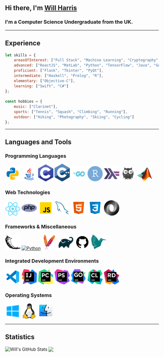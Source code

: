 ## Hi there, I'm [Will Harris][linkedin]
### I'm a Computer Science Undergraduate from the UK.

---

## Experience
```JavaScript
let skills = {
    areasOfInterest: ["Full Stack", "Machine Learning", "Cryptography", "Cyber Security", "ACO", "DSA"],
    advanced: ["ReactJS", "MatLab", "Python", "TensorFlow", "Java", "Golang", "C", "C++", "Django", "PHP", "JavaScript", "SQL", "HTML", "CSS"],
    proficient: ["Flask", "Tkinter", "PyQt"],
    intermediate: ["Haskell", "Prolog", "R"],
    elementary: ["Objective-C"],
    learning: ["Swift", "C#"]
};

const hobbies = {
    music: ["Clarinet"],
    sports: ["Tennis", "Squash", "Climbing", "Running"],
    outdoor: ["Hiking", "Photography", "Skiing", "Cycling"]
};
```

---

## Languages and Tools
### Programming Languages
<a href="https://www.python.org/"><img alt="Python" width="50px" src="https://raw.githubusercontent.com/Will-Harris00/Will-Harris00/master/assets/python.png"></a>
<a href="https://docs.oracle.com/en/java/"><img alt="Java" width="50px" src="https://raw.githubusercontent.com/Will-Harris00/Will-Harris00/master/assets/java.png"></a>
<a href="https://en.wikipedia.org/wiki/C_(programming_language)"><img alt="Python" width="50px" src="https://raw.githubusercontent.com/Will-Harris00/Will-Harris00/master/assets/c.png"></a>
<a href="https://en.wikipedia.org/wiki/C%2B%2B"><img alt="Python" width="50px" src="https://raw.githubusercontent.com/Will-Harris00/Will-Harris00/master/assets/c++.png"></a>
<a href="https://go.dev"><img alt="Golang" width="50px" src="https://raw.githubusercontent.com/Will-Harris00/Will-Harris00/master/assets/golang.png"></a>
<a href="https://www.r-project.org/about.html"><img alt="R" width="50px" src="https://raw.githubusercontent.com/Will-Harris00/Will-Harris00/master/assets/r.png"></a>
<a href="https://www.haskell.org/"><img alt="Haskell" width="50px" src="https://raw.githubusercontent.com/Will-Harris00/Will-Harris00/master/assets/haskell.png"></a>
<a href="https://www.swi-prolog.org/"><img alt="Prolog" width="50px" src="https://raw.githubusercontent.com/Will-Harris00/Will-Harris00/master/assets/prolog.png"></a>
<a href="https://uk.mathworks.com/products/matlab.html"><img alt="MatLab" width="50px" src="https://raw.githubusercontent.com/Will-Harris00/Will-Harris00/master/assets/matlab.png"></a>
</br>

### Web Technologies
<a href="https://reactjs.org"><img alt="ReactJS" width="50px" src="https://raw.githubusercontent.com/Will-Harris00/Will-Harris00/master/assets/reactjs.png"></a>
<a href="https://developer.mozilla.org/en-US/docs/Glossary/PHP"><img alt="PHP" width="50px" src="https://raw.githubusercontent.com/Will-Harris00/Will-Harris00/master/assets/php.png"></a>
<a href="https://developer.mozilla.org/en-US/docs/Web/JavaScript"><img alt="JavaScript" width="50px" src="https://raw.githubusercontent.com/Will-Harris00/Will-Harris00/master/assets/javascript.png"></a>
<a href="https://dev.mysql.com/"><img alt="MySQL" width="50px" src="https://raw.githubusercontent.com/Will-Harris00/Will-Harris00/master/assets/mysql.png"></a>
<a href="https://developer.mozilla.org/en-US/docs/Web/HTML"><img alt="html" width="50px" src="https://raw.githubusercontent.com/Will-Harris00/Will-Harris00/master/assets/html.png"></a>
<a href="https://developer.mozilla.org/en-US/docs/Web/CSS"><img alt="css" width="50px" src="https://raw.githubusercontent.com/Will-Harris00/Will-Harris00/master/assets/css.png"></a>
<a href="https://www.json.org/json-en.html"><img alt="JSON" width="50px" src="https://raw.githubusercontent.com/Will-Harris00/Will-Harris00/master/assets/json.png"></a>
</br>

### Frameworks & Miscellaneous
<a href="https://flask.palletsprojects.com/en/2.0.x/"><img alt="Python" width="50px" src="https://raw.githubusercontent.com/Will-Harris00/Will-Harris00/master/assets/flask.png"></a>
<a href="https://www.djangoproject.com/"><img alt="Python" width="50px" src="https://raw.githubusercontent.com/Will-Harris00/Will-Harris00/master/assets/django.png"></a>
<a href="https://maven.apache.org/what-is-maven.html"><img alt="Python" width="50px" src="https://raw.githubusercontent.com/Will-Harris00/Will-Harris00/master/assets/maven.png"></a>
<a href="https://docs.gradle.org/current/userguide/what_is_gradle.html"><img alt="Python" width="50px" src="https://raw.githubusercontent.com/Will-Harris00/Will-Harris00/master/assets/gradle.png"></a>
<a href="https://github.com/"><img alt="github" width="50px" src="https://raw.githubusercontent.com/Will-Harris00/Will-Harris00/master/assets/github.png"></a>
<a href="https://www.latex-project.org/"><img alt="latex" width="50px" src="https://raw.githubusercontent.com/Will-Harris00/Will-Harris00/master/assets/latex.png"></a>
</br>

### Integrated Development Environments
<a href="https://code.visualstudio.com"><img alt="Visual Studio Code" width="50px" src="https://raw.githubusercontent.com/Will-Harris00/Will-Harris00/master/assets/vscode.png"></a>
<a href="https://www.jetbrains.com/idea/"><img alt="IntelliJ" width="50px" src="https://raw.githubusercontent.com/Will-Harris00/Will-Harris00/master/assets/intellij.png"></a>
<a href="https://www.jetbrains.com/pycharm/"><img alt="PyCharm" width="50px" src="https://raw.githubusercontent.com/Will-Harris00/Will-Harris00/master/assets/pycharm.png"></a>
<a href="https://www.jetbrains.com/phpstorm/"><img alt="PhpStorm" width="50px" src="https://raw.githubusercontent.com/Will-Harris00/Will-Harris00/master/assets/phpstorm.png"></a>
<a href="https://www.jetbrains.com/goland/"><img alt="GoLand" width="50px" src="https://raw.githubusercontent.com/Will-Harris00/Will-Harris00/master/assets/goland.png"></a>
<a href="https://www.jetbrains.com/clion/">
<img alt="CLion" width="50px" src="https://raw.githubusercontent.com/Will-Harris00/Will-Harris00/master/assets/clion.png"></a>
<a href="https://www.jetbrains.com/rider/">
<img alt="Rider" width="50px" src="https://raw.githubusercontent.com/Will-Harris00/Will-Harris00/master/assets/rider.png"></a>
</br>

### Operating Systems
<a href="https://www.microsoft.com/en-us/windows">
<img alt="Windows" width="50px" src="https://raw.githubusercontent.com/Will-Harris00/Will-Harris00/master/assets/windows.png"></a>
<a href="https://www.kernel.org/"><img alt="Linux" width="50px" src="https://raw.githubusercontent.com/Will-Harris00/Will-Harris00/master/assets/linux.png"></a>
<a href="https://developer.apple.com/macos/"><img alt="MacOS" width="50px" src="https://raw.githubusercontent.com/Will-Harris00/Will-Harris00/master/assets/macos.png"></a>

---

## Statistics

<img align="center" alt="Will's GitHub Stats" src="https://github-readme-stats.vercel.app/api?username=Will-Harris00&show_icons=true&hide_border=true&count_private=true&include_all_commits=true&theme=react">
<img align="center" src="https://github-readme-stats.vercel.app/api/top-langs/?username=Will-Harris00&layout=compact&theme=react">

[linkedin]: https://www.linkedin.com/in/wjph/
